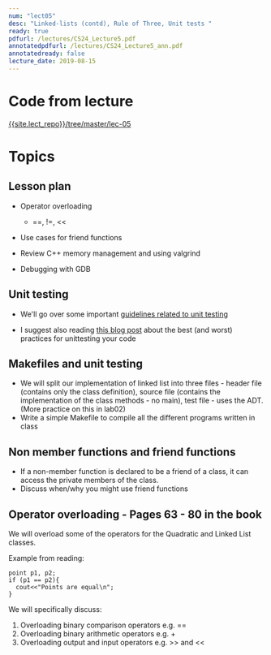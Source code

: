 ```yaml
---
num: "lect05"
desc: "Linked-lists (contd), Rule of Three, Unit tests "
ready: true
pdfurl: /lectures/CS24_Lecture5.pdf
annotatedpdfurl: /lectures/CS24_Lecture5_ann.pdf
annotatedready: false 
lecture_date: 2019-08-15
---
```


# Code from lecture
[{{site.lect_repo}}/tree/master/lec-05]({{site.lect_repo}}/tree/master/lec-05)

# Topics



## Lesson plan

* Operator overloading
	- ==, !=, << 
	
* Use cases for friend functions
* Review C++ memory management and using valgrind
* Debugging with GDB

## Unit testing

* We'll go over some important [guidelines related to unit testing](https://petroware.no/unittesting.html)

* I suggest also reading [this blog post](http://blog.stevensanderson.com/2009/08/24/writing-great-unit-tests-best-and-worst-practises/) about the best (and worst) practices for unittesting your code

## Makefiles and unit testing
* We will split our implementation of linked list into three files  - header file (contains only the class definition), source file (contains the implementation of the class methods - no main), test file - uses the ADT. (More practice on this in lab02)
* Write a simple Makefile to compile all the different programs written in class

## Non member functions and friend functions
* If a non-member function is declared to be a friend of a class, it can access the private members of the class.
* Discuss when/why you might use friend functions

## Operator overloading - Pages 63 - 80 in the book

We will overload some of the operators for the Quadratic and Linked List classes.

Example from reading:

```
point p1, p2;
if (p1 == p2){
  cout<<"Points are equal\n";
}
```
We will specifically discuss:

1. Overloading binary comparison operators e.g. ==
2. Overloading binary arithmetic operators e.g. +
3. Overloading output and input operators e.g. >> and <<











